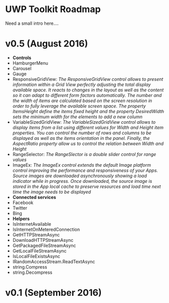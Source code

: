 # UWP Toolkit Roadmap

Need a small intro here....

# v0.5 (August 2016)
* **Controls**
 * HamburgerMenu
 * Carousel
 * Gauge
 * ResponsiveGridView: *The ResponsiveGridView control allows to present information within a Grid View perfectly adjusting the total display available space. It reacts to changes in the layout as well as the content so it can adapt to different form factors automatically. The number and the width of items are calculated based on the screen resolution in order to fully leverage the available screen space. The property ItemsHeight define the items fixed height and the property DesiredWidth sets the minimum width for the elements to add a new column*
 * VariableSizedGridView: *The VariableSizedGridView control allows to display items from a list using different values for Width and Height item properties. You can control the number of rows and columns to be displayed as well as the items orientation in the panel. Finally, the AspectRatio property allow us to control the relation between Width and Height*
 * RangeSelector: *The RangeSlector is a double slider control for range values*
 * ImageEx: *The ImageEx control extends the default Image platform control improving the performance and responsiveness of your Apps. Source images are downloaded asynchronously showing a load indicator while in progress. Once downloaded, the source image is stored in the App local cache to preserve resources and load time next time the image needs to be displayed*
* **Connected services**
 * Facebook
 * Twitter
 * Bing
* **Helpers**
 * IsInternetAvailable
 * IsInternetOnMeteredConnection
 * GetHTTPStreamAsync
 * DownloadHTTPStreamAsync
 * GetPackagedFileStreamAsync
 * GetLocalFileStreamAsync
 * IsLocalFileExistsAsync
 * IRandomAccessStream.ReadTextAsync
 * string.Compress
 * string.Decompress
  
# v0.1 (September 2016)
